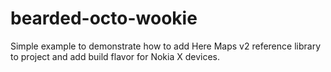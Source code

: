 bearded-octo-wookie
===================

Simple example to demonstrate how to add Here Maps v2 reference library 
to project and add build flavor for Nokia X devices.
